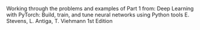 Working through the problems and examples of Part 1 from:
Deep Learning with PyTorch: Build, train, and tune neural networks using Python tools
E. Stevens, L. Antiga, T. Viehmann 
1st Edition
